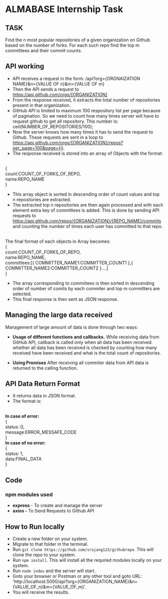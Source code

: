 # ALMABASE Internship Task
## TASK
Find the n most popular repositories of a given organization on Github based on the number of forks. For each such repo find the top m committees and their commit counts. 

## API working
* API receives a request in the form: /api?org={ORGNAIZATION NAME}&n={VALUE OF n}&m={VALUE OF m}
* Then the API sends a request to https://api.github.com/orgs/{ORGANIZATION}
* From the response received, it extracts the total number of repositories present in that organization.
* GitHub API is limited to maximum 100 respository list per page because of pagination. So we need to count how many times server will have to request github to get all repository. This number is: ceil(NUMBER_OF_REPOSITORIES/100);
* Now the server knows how many times it has to send the request to Github. These requests are sent in a loop to https://api.github.com/orgs/{ORGANIZATION}/repos?per_page=100&page={i}. 
* The response received is stored into an array of Objects with the format:
<br/>
    {
        <br/>
        count:COUNT_OF_FORKS_OF_REPO,
        <br/>
        name:REPO_NAME
        <br/>
    }

* This array object is sorted in descending order of count values and top n repositories are extracted.
* The extracted top n repositories are then again processed and with each element extra key of committees is added. This is done by sending API requests to https://api.github.com/repos/{ORGANIZATION}/{REPO_NAME}/commits and counting the number of times each user has committed to that repo. 
<br/>
The final format of each objects in Array becomes:
<br/>
{
    <br/>
        count:COUNT_OF_FORKS_OF_REPO,
        <br/>
        name:REPO_NAME,
        <br/>
        committees:[{
            COMMITTER_NAME1:COMMITTER_COUNT1
        },{
            COMMITTER_NAME2:COMMITTER_COUNT2
        }....]
        <br/>
}

* The array corresponding to commiitees is then sorted in descending order of number of comits by each commiter and top m committers are selected.
* This final response is then sent as JSON response.

## Managing the large data received
Management of large amount of data is done through two ways:
* <b>Usage of different functions and callbacks.</b>
While receiving data from GitHub API, callback is called only when all data has been received. whether all data has been received is checked by counting how many received have been received and what is the total count of repositories. 

* <b>Using Promises</b>
After receiving all commiter data from API data is returned to the calling function.

## API Data Return Format
* It returns data in JSON format.
* The format is:
<br/>
<b>In case of error:</b>
<br/>
    {
        <br/>
        status: 0,
        <br/>
        message:ERROR_MESSAFE_CODE
        <br/>
    }
<br/>
<b>In case of no error:</b>
    <br/>
    {
        <br/>
        status: 1,
        <br/>
        data:FINAL_DATA
        <br/>
    }

## Code
### npm modules used
* <b>express </b>- To create and manage the server
* <b>axios - </b>To Send Requests to Github API

## How to Run locally
* Create a new folder on your system.
* Migrate to that folder in the terminal.
* Run `git clone https://github.com/srajang123/githubrepo`. This will clone the repo to your system.
* Run `npm install`. This will install all the required modules locally on your system.
* Run `node index` and the server will start.
* Goto your browser or Postman or any other tool and goto URL: 'http://localhost:5000/api?org={ORGANIZATION_NAME}&n={VALUE_OF_n}&m={VALUE_OF_m}'.
* You will receive the results.